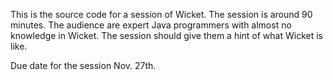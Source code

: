 This is the source code for a session of Wicket.
The session is around 90 minutes.
The audience are expert Java programmers with almost no knowledge in Wicket.
The session should give them a hint of what Wicket is like.

Due date for the session Nov. 27th.